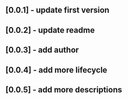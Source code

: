 ## [0.0.1] - update first version
## [0.0.2] - update readme
## [0.0.3] - add author
## [0.0.4] - add more lifecycle
## [0.0.5] - add more descriptions
